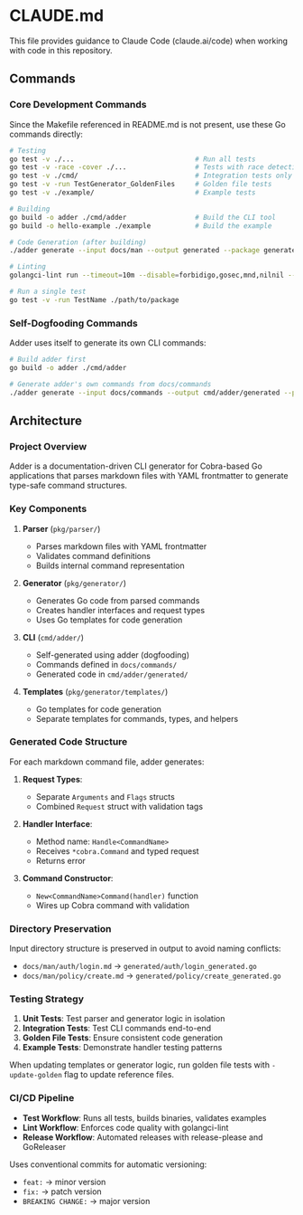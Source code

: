 # CLAUDE.md

This file provides guidance to Claude Code (claude.ai/code) when working with code in this repository.

## Commands

### Core Development Commands

Since the Makefile referenced in README.md is not present, use these Go commands directly:

```bash
# Testing
go test -v ./...                              # Run all tests
go test -v -race -cover ./...                 # Tests with race detection and coverage
go test -v ./cmd/                             # Integration tests only
go test -v -run TestGenerator_GoldenFiles     # Golden file tests
go test -v ./example/                         # Example tests

# Building
go build -o adder ./cmd/adder                 # Build the CLI tool
go build -o hello-example ./example           # Build the example

# Code Generation (after building)
./adder generate --input docs/man --output generated --package generated

# Linting
golangci-lint run --timeout=10m --disable=forbidigo,gosec,mnd,nilnil --enable=errcheck,govet,staticcheck,unused

# Run a single test
go test -v -run TestName ./path/to/package
```

### Self-Dogfooding Commands

Adder uses itself to generate its own CLI commands:

```bash
# Build adder first
go build -o adder ./cmd/adder

# Generate adder's own commands from docs/commands
./adder generate --input docs/commands --output cmd/adder/generated --package generated
```

## Architecture

### Project Overview

Adder is a documentation-driven CLI generator for Cobra-based Go applications that parses markdown files with YAML frontmatter to generate type-safe command structures.

### Key Components

1. **Parser** (`pkg/parser/`)
   - Parses markdown files with YAML frontmatter
   - Validates command definitions
   - Builds internal command representation

2. **Generator** (`pkg/generator/`)
   - Generates Go code from parsed commands
   - Creates handler interfaces and request types
   - Uses Go templates for code generation

3. **CLI** (`cmd/adder/`)
   - Self-generated using adder (dogfooding)
   - Commands defined in `docs/commands/`
   - Generated code in `cmd/adder/generated/`

4. **Templates** (`pkg/generator/templates/`)
   - Go templates for code generation
   - Separate templates for commands, types, and helpers

### Generated Code Structure

For each markdown command file, adder generates:

1. **Request Types**:
   - Separate `Arguments` and `Flags` structs
   - Combined `Request` struct with validation tags

2. **Handler Interface**:
   - Method name: `Handle<CommandName>`
   - Receives `*cobra.Command` and typed request
   - Returns error

3. **Command Constructor**:
   - `New<CommandName>Command(handler)` function
   - Wires up Cobra command with validation

### Directory Preservation

Input directory structure is preserved in output to avoid naming conflicts:
- `docs/man/auth/login.md` → `generated/auth/login_generated.go`
- `docs/man/policy/create.md` → `generated/policy/create_generated.go`

### Testing Strategy

1. **Unit Tests**: Test parser and generator logic in isolation
2. **Integration Tests**: Test CLI commands end-to-end
3. **Golden File Tests**: Ensure consistent code generation
4. **Example Tests**: Demonstrate handler testing patterns

When updating templates or generator logic, run golden file tests with `-update-golden` flag to update reference files.

### CI/CD Pipeline

- **Test Workflow**: Runs all tests, builds binaries, validates examples
- **Lint Workflow**: Enforces code quality with golangci-lint
- **Release Workflow**: Automated releases with release-please and GoReleaser

Uses conventional commits for automatic versioning:
- `feat:` → minor version
- `fix:` → patch version
- `BREAKING CHANGE:` → major version